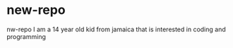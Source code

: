 # new-repo
nw-repo
I am a 14 year old kid from jamaica that is interested in coding and programming 
